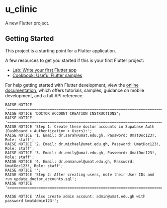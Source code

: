 # u_clinic

A new Flutter project.

## Getting Started

This project is a starting point for a Flutter application.

A few resources to get you started if this is your first Flutter project:

- [Lab: Write your first Flutter app](https://docs.flutter.dev/get-started/codelab)
- [Cookbook: Useful Flutter samples](https://docs.flutter.dev/cookbook)

For help getting started with Flutter development, view the
[online documentation](https://docs.flutter.dev/), which offers tutorials,
samples, guidance on mobile development, and a full API reference.

    RAISE NOTICE '============================================================================';
    RAISE NOTICE 'DOCTOR ACCOUNT CREATION INSTRUCTIONS';
    RAISE NOTICE '============================================================================';
    RAISE NOTICE 'Step 1: Create these doctor accounts in Supabase Auth (Dashboard > Authentication > Users):';
    RAISE NOTICE '1. Email: dr.sarah@umat.edu.gh, Password: UmatDoc123!, Role: staff';
    RAISE NOTICE '2. Email: dr.michael@umat.edu.gh, Password: UmatDoc123!, Role: staff';  
    RAISE NOTICE '3. Email: dr.emily@umat.edu.gh, Password: UmatDoc123!, Role: staff';
    RAISE NOTICE '4. Email: dr.emmanuel@umat.edu.gh, Password: UmatDoc123!, Role: staff';
    RAISE NOTICE '';
    RAISE NOTICE 'Step 2: After creating users, note their User IDs and run update_doctor_accounts.sql';
    RAISE NOTICE '============================================================================';

    RAISE NOTICE 'Also create admin account: admin@umat.edu.gh with password UmatAdmin123!';